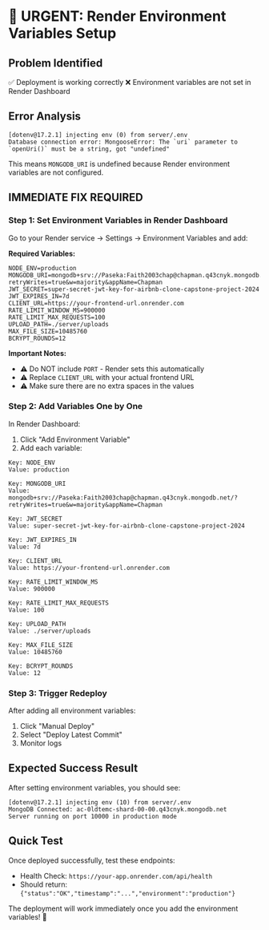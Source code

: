 # 🚨 URGENT: Render Environment Variables Setup

## Problem Identified
✅ Deployment is working correctly
❌ Environment variables are not set in Render Dashboard

## Error Analysis
```
[dotenv@17.2.1] injecting env (0) from server/.env
Database connection error: MongooseError: The `uri` parameter to `openUri()` must be a string, got "undefined"
```

This means `MONGODB_URI` is undefined because Render environment variables are not configured.

## IMMEDIATE FIX REQUIRED

### Step 1: Set Environment Variables in Render Dashboard

Go to your Render service → Settings → Environment Variables and add:

**Required Variables:**
```
NODE_ENV=production
MONGODB_URI=mongodb+srv://Paseka:Faith2003chap@chapman.q43cnyk.mongodb.net/?retryWrites=true&w=majority&appName=Chapman
JWT_SECRET=super-secret-jwt-key-for-airbnb-clone-capstone-project-2024
JWT_EXPIRES_IN=7d
CLIENT_URL=https://your-frontend-url.onrender.com
RATE_LIMIT_WINDOW_MS=900000
RATE_LIMIT_MAX_REQUESTS=100
UPLOAD_PATH=./server/uploads
MAX_FILE_SIZE=10485760
BCRYPT_ROUNDS=12
```

**Important Notes:**
- ⚠️ Do NOT include `PORT` - Render sets this automatically
- ⚠️ Replace `CLIENT_URL` with your actual frontend URL
- ⚠️ Make sure there are no extra spaces in the values

### Step 2: Add Variables One by One

In Render Dashboard:
1. Click "Add Environment Variable"
2. Add each variable:

```
Key: NODE_ENV
Value: production

Key: MONGODB_URI  
Value: mongodb+srv://Paseka:Faith2003chap@chapman.q43cnyk.mongodb.net/?retryWrites=true&w=majority&appName=Chapman

Key: JWT_SECRET
Value: super-secret-jwt-key-for-airbnb-clone-capstone-project-2024

Key: JWT_EXPIRES_IN
Value: 7d

Key: CLIENT_URL
Value: https://your-frontend-url.onrender.com

Key: RATE_LIMIT_WINDOW_MS
Value: 900000

Key: RATE_LIMIT_MAX_REQUESTS
Value: 100

Key: UPLOAD_PATH
Value: ./server/uploads

Key: MAX_FILE_SIZE
Value: 10485760

Key: BCRYPT_ROUNDS
Value: 12
```

### Step 3: Trigger Redeploy

After adding all environment variables:
1. Click "Manual Deploy"
2. Select "Deploy Latest Commit"
3. Monitor logs

## Expected Success Result

After setting environment variables, you should see:
```
[dotenv@17.2.1] injecting env (10) from server/.env
MongoDB Connected: ac-0ldtemc-shard-00-00.q43cnyk.mongodb.net
Server running on port 10000 in production mode
```

## Quick Test
Once deployed successfully, test these endpoints:
- Health Check: `https://your-app.onrender.com/api/health`
- Should return: `{"status":"OK","timestamp":"...","environment":"production"}`

The deployment will work immediately once you add the environment variables! 🚀
